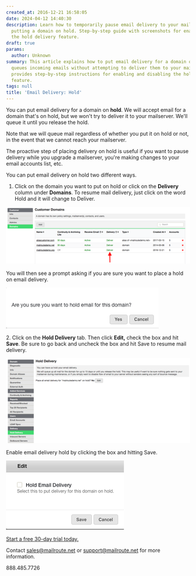 ```yaml
---
created_at: 2016-12-21 16:58:05
date: 2024-04-12 14:40:30
description: Learn how to temporarily pause email delivery to your mail server by
  putting a domain on hold. Step-by-step guide with screenshots for enabling and disabling
  the hold delivery feature.
draft: true
params:
  author: Unknown
summary: This article explains how to put email delivery for a domain on hold, which
  queues incoming emails without attempting to deliver them to your mail server. It
  provides step-by-step instructions for enabling and disabling the hold delivery
  feature.
tags: null
title: 'Email Delivery: Hold'
---
```



You can put email delivery for a domain on **hold**. We will accept email for
a domain that's on hold, but we won't try to deliver it to your mailserver.
We'll queue it until you release the hold.

Note that we will queue mail regardless of whether you put it on hold or not,
in the event that we cannot reach your mailserver.

The proactive step of placing delivery on hold is useful if you want to pause
delivery while you upgrade a mailserver, you're making changes to your email
accounts list, etc.

You can put email delivery on hold two different ways.

  1. Click on the domain you want to put on hold or click on the **Delivery** column under **Domains**. To resume mail delivery, just click on the word Hold and it will change to Deliver. 

![Screen_Shot_2018-04-06_at_3.01.45_PM.png](screen_shot_2018-04-06_at_30145_pm.png)

You will then see a prompt asking if you are sure you want to place a hold on
email delivery.

![Screen_Shot_2018-04-06_at_3.02.04_PM.png](screen_shot_2018-04-06_at_30204_pm.png)

2\. Click on the **Hold Delivery** tab. Then click **Edit,** check the box and
hit **Save**. Be sure to go back and uncheck the box and hit Save to resume
mail delivery.

![Screen_Shot_2018-04-06_at_3.00.00_PM.png](screen_shot_2018-04-06_at_30000_pm.png)

Enable email delivery hold by clicking the box and hitting Save.

![Screen_Shot_2018-04-06_at_3.00.19_PM.png](screen_shot_2018-04-06_at_30019_pm.png)

[Start a free 30-day trial today.](http://mailroute.net/signup.html)

Contact [sales@mailroute.net](mailto:sales@mailroute.net) or
[support@mailroute.net](mailto:support@mailroute.net) for more information.

888.485.7726


